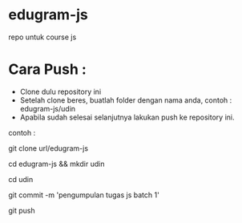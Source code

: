 # edugram-js
repo untuk course js

# Cara Push : 
- Clone dulu repository ini
- Setelah clone beres, buatlah folder dengan nama anda, contoh : edugram-js/udin
- Apabila sudah selesai selanjutnya lakukan push ke repository ini. 

contoh : 

git clone url/edugram-js

cd edugram-js && mkdir udin

cd udin

git commit -m 'pengumpulan tugas js batch 1'

git push
